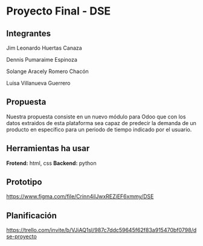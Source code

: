 # Proyecto Final - DSE
## Integrantes
Jim Leonardo Huertas Canaza

Dennis Pumaraime Espinoza

Solange Aracely Romero Chacón

Luisa Villanueva Guerrero

## Propuesta
Nuestra propuesta consiste en un nuevo módulo para Odoo que con los datos extraidos de esta plataforma sea capaz de predecir la demanda de un producto en específico para un periodo de tiempo indicado por el usuario.

## Herramientas ha usar
**Frotend:** html, css
**Backend:** python

## Prototipo
https://www.figma.com/file/Crinn4ilJwxREZiEF6xmmy/DSE

## Planificación
https://trello.com/invite/b/VJiAQ1sl/987c7ddc59645f62f83a915470bf0798/dse-proyecto
